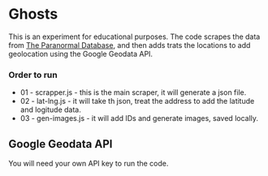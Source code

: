 # Ghosts
This is an experiment for educational purposes. The code scrapes the data from [The Paranormal Database](https://www.paranormaldatabase.com/), and then adds trats the locations to add geolocation using the Google Geodata API.

### Order to run
- 01 - scrapper.js - this is the main scraper, it will generate a json file.
- 02 - lat-lng.js - it will take th json, treat the address to add the latitude and logitude data.
- 03 - gen-images.js - it will add IDs and generate images, saved locally.

## Google Geodata API
You will need your own API key to run the code.